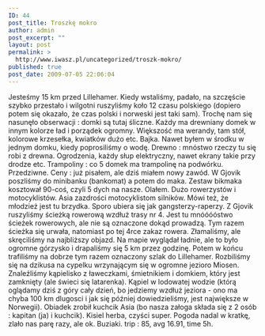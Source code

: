 ```yaml
---
ID: 44
post_title: Troszkę mokro
author: admin
post_excerpt: ""
layout: post
permalink: >
  http://www.iwasz.pl/uncategorized/troszk-mokro/
published: true
post_date: 2009-07-05 22:06:04
---
```

Jesteśmy 15 km przed Lillehamer. Kiedy wstaliśmy, padało, na szczęście szybko przestało i wilgotni ruszyliśmy koło 12 czasu polskiego (dopiero potem się okazało, że czas polski i norweski jest taki sam). Trochę nam się nasunęło obserwacji : domki są tutaj śliczne. Każdy ma drewniany domek w innym kolorze ład i porządek ogromny. Większość ma werandy, tam stół, kolorowe krzesełka, kwiatków dużo etc. Bajka. Nawet byłem w środku w jednym domku, kiedy poprosiliśmy o wodę. Drewno : mnóstwo rzeczy tu się robi z drewna. Ogrodzenia, każdy słup elektryczny, nawet ekrany takie przy drodze etc. Trampoliny : co 5 domek ma trampolinę na podwórku. Przedziwne. Ceny : już pisałem, ale dziś miałem nowy zawód. W Gjovik poszliśmy do minibanku (bankomat) a potem do maka. Zestaw bikmaka kosztował 90-coś, czyli 5 dych na nasze. Olałem. Dużo rowerzystów i motocyklistów. Asia zazdrości motocyklistom silników. Mówi też, że młodzież jest tu brzydka. Sporo ubiera się jak gangsterzy-raperzy. Z Gjovik ruszyliśmy ścieżką rowerową wzdłuż trasy nr 4. Jest tu mnóóóóstwo ścieżek rowerowych, ale nie są oznaczone dokąd prowadzą. Tym razem ścieżka się urwała, natomiast po tej 4rce zakaz rowera. Złamaliśmy, ale skręciliśmy na najbliższy objazd. Na mapie wyglądał ładnie, ale to było ogromne górzysko i drapaliśmy się 5 km przez godzinę. Potem w końcu trafiliśmy na dobrze tym razem oznaczony szlak do Lillehamer. Rozbiliśmy się na dzikusa na cypelku wrzynającym się w ogromne jezioro Miosen. Znaleźliśmy kąpielisko z ławeczkami, śmietnikiem i domkiem, który jest zamknięty (ale świeci się latarenka). Kąpiel w lodowatej wodzie (którą oglądamy dziś z góry cały dzień, bo jedziemy wzdłuż jeziora - ono ma chyba 100 km dlugosci i jak się później dowiedzieliśmy, jest największe w Norwegii). Obiadek zrobił kuchcik Asia (bo nasza załoga składa się z 2 osób : kapitan (ja) i kuchcik). Kisiel herba, czyści super. Pogoda nadal w kratkę, zlało nas parę razy, ale ok. Buziaki. trip : 85, avg 16.91, time 5h.
